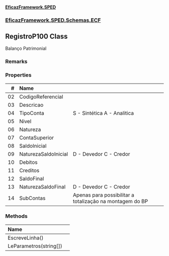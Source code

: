 #### [EficazFramework.SPED](EficazFrameworkSPED.md 'EficazFramework SPED')
### [EficazFramework.SPED.Schemas.ECF](EficazFramework.SPED.Schemas.ECF.md 'EficazFramework.SPED.Schemas.ECF')

## RegistroP100 Class

Balanço Patrimonial

### Remarks
### Properties

| # | Name | |
| ---: | :--- | :--- |
| 02 | CodigoReferencial |  |
| 03 | Descricao |  |
| 04 | TipoConta | S - Sintética            A - Analitica |
| 05 | Nivel |  |
| 06 | Natureza |  |
| 07 | ContaSuperior |  |
| 08 | SaldoInicial |  |
| 09 | NaturezaSaldoInicial | D - Devedor            C - Credor |
| 10 | Debitos |  |
| 11 | Creditos |  |
| 12 | SaldoFinal |  |
| 13 | NaturezaSaldoFinal | D - Devedor            C - Credor |
| 14 | SubContas | Apenas para possibilitar a totalização na montagem do BP |
### Methods

| Name | |
| :--- | :--- |
| EscreveLinha() |  |
| LeParametros(string[]) |  |
